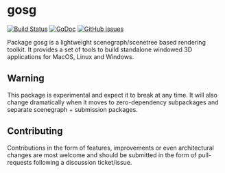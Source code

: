 # gosg
[![Build Status](https://travis-ci.org/fcvarela/gosg.svg?branch=master)](https://travis-ci.org/fcvarela/gosg)
[![GoDoc](https://godoc.org/github.com/fcvarela/gosg?status.svg)](https://godoc.org/github.com/fcvarela/gosg)
[![GitHub issues](https://img.shields.io/github/issues/fcvarela/gosg.svg)](https://github.com/fcvarela/gosg/issues)

Package gosg is a lightweight scenegraph/scenetree based rendering toolkit. It provides a set of tools to build standalone windowed 3D applications for MacOS, Linux and Windows.

## Warning
This package is experimental and expect it to break at any time. It will also change dramatically when it moves to zero-dependency subpackages and separate scenegraph + submission packages.

## Contributing
Contributions in the form of features, improvements or even architectural changes are most welcome and should be submitted in the form of pull-requests following a discussion ticket/issue.

